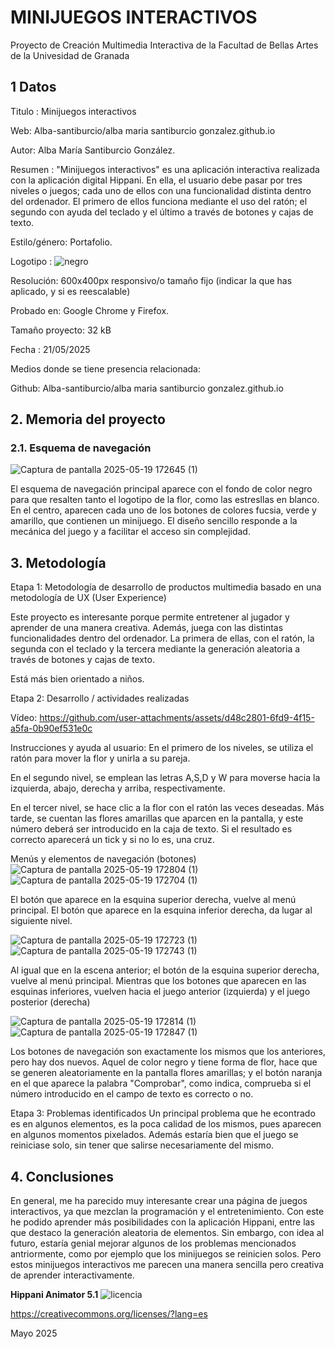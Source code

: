 
# MINIJUEGOS INTERACTIVOS
Proyecto de Creación Multimedia Interactiva de la Facultad de Bellas Artes de la Univesidad de Granada

## 1 Datos
Titulo : Minijuegos interactivos

Web: Alba-santiburcio/alba maria santiburcio gonzalez.github.io 

Autor: Alba María Santiburcio González.

Resumen : "Minijuegos interactivos" es una aplicación interactiva realizada con la aplicación digital Hippani. En ella, el usuario debe pasar por tres niveles o juegos; cada uno de ellos con una funcionalidad distinta dentro del ordenador. El primero de ellos funciona mediante el uso del ratón; el segundo con ayuda del teclado y el último a través de botones y cajas de texto.

Estilo/género: Portafolio.

Logotipo : 
![negro](https://github.com/user-attachments/assets/89bc381e-967b-42d7-b5ed-c857e47536c9)

Resolución: 600x400px responsivo/o tamaño fijo (indicar la que has aplicado, y si es reescalable)

Probado en: Google Chrome y Firefox.

Tamaño proyecto: 32 kB

Fecha : 21/05/2025

Medios donde se tiene presencia relacionada:

Github: Alba-santiburcio/alba maria santiburcio gonzalez.github.io


## 2. Memoria del proyecto

### 2.1. Esquema de navegación
![Captura de pantalla 2025-05-19 172645 (1)](https://github.com/user-attachments/assets/865b0600-c27e-47fe-9aee-504673cf231f)

El esquema de navegación principal aparece con el fondo de color negro para que resalten tanto el logotipo de la flor, como las estresllas en blanco. En el centro, aparecen cada uno de los botones de colores fucsia, verde y amarillo, que contienen un minijuego. El diseño sencillo responde a la mecánica del juego y a facilitar el acceso sin complejidad.

## 3. Metodología

Etapa 1: Metodología de desarrollo de productos multimedia basado en una metodología de UX (User Experience)

Este proyecto es interesante porque permite entretener al jugador y aprender de una manera creativa. Además, juega con las distintas funcionalidades dentro del ordenador. La primera de ellas, con el ratón, la segunda con el teclado y la tercera mediante la generación aleatoria a través de botones y cajas de texto.

Está más bien orientado a niños.

Etapa 2: Desarrollo / actividades realizadas

Vídeo:
https://github.com/user-attachments/assets/d48c2801-6fd9-4f15-a5fa-0b90ef531e0c

Instrucciones y ayuda al usuario:
En el primero de los niveles, se utiliza el ratón para mover la flor y unirla a su pareja.

En el segundo nivel, se emplean las letras A,S,D y W para moverse hacia la izquierda, abajo, derecha y arriba, respectivamente.

En el tercer nivel, se hace clic a la flor con el ratón las veces deseadas. Más tarde, se cuentan las flores amarillas que aparcen en la pantalla, y este número deberá ser introducido en la caja de texto. Si el resultado es correcto aparecerá un tick y si no lo es, una cruz.

Menús y elementos de navegación (botones)
![Captura de pantalla 2025-05-19 172804 (1)](https://github.com/user-attachments/assets/9a76956e-38fb-495a-b7dd-f4b6f268a082)
![Captura de pantalla 2025-05-19 172704 (1)](https://github.com/user-attachments/assets/ce92fb22-66f7-4439-b528-f5bcf4170437)

El botón que aparece en la esquina superior derecha, vuelve al menú principal. El botón que aparece en la esquina inferior derecha, da lugar al siguiente nivel.

![Captura de pantalla 2025-05-19 172723 (1)](https://github.com/user-attachments/assets/e97eaa1b-ac79-4ef5-b2b6-8176e02ef4a0)
![Captura de pantalla 2025-05-19 172743 (1)](https://github.com/user-attachments/assets/342e7ada-b0eb-4877-8ebe-fea5dc8ba80b)

Al igual que en la escena anterior; el botón de la esquina superior derecha, vuelve al menú principal. Mientras que los botones que aparecen en las esquinas inferiores, vuelven hacia el juego anterior (izquierda) y el juego posterior (derecha)

![Captura de pantalla 2025-05-19 172814 (1)](https://github.com/user-attachments/assets/58a6b722-b925-4985-afd8-d33e1acd1246)
![Captura de pantalla 2025-05-19 172847 (1)](https://github.com/user-attachments/assets/25ea1c0b-28f0-4bc4-b9cf-b3f5754c27d7)

Los botones de navegación son exactamente los mismos que los anteriores, pero hay dos nuevos. Aquel de color negro y tiene forma de flor, hace que se generen aleatoriamente en la pantalla flores amarillas; y el botón naranja en el que aparece la palabra "Comprobar", como indica, comprueba si el número introducido en el campo de texto es correcto o no.


Etapa 3: Problemas identificados
Un principal problema que he econtrado es en algunos elementos, es la poca calidad de los mismos, pues aparecen en algunos momentos pixelados. Además estaría bien que el juego se reiniciase solo, sin tener que salirse necesariamente del mismo.

## 4. Conclusiones
En general, me ha parecido muy interesante crear una página de juegos interactivos, ya que mezclan la programación y el entretenimiento. Con este he podido aprender más posibilidades con la aplicación Hippani, entre las que destaco la generación aleatoria de elementos. Sin embargo, con idea al futuro, estaría genial mejorar algunos de los problemas mencionados antriormente, como por ejemplo que los minijuegos se reinicien solos. Pero estos minijuegos interactivos me parecen una manera sencilla pero creativa de aprender interactivamente.


**Hippani Animator 5.1**
![licencia](https://github.com/user-attachments/assets/b03075b0-919e-43e4-8129-d0ec67395fa8)

https://creativecommons.org/licenses/?lang=es

Mayo 2025
